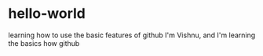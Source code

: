 # hello-world
learning how to use the basic features of github
I'm Vishnu, and I'm learning the basics how github
